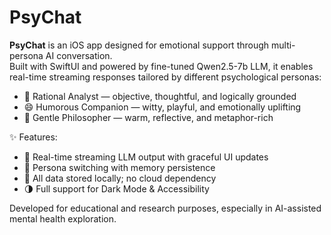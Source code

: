 # PsyChat

**PsyChat** is an iOS app designed for emotional support through multi-persona AI conversation.  
Built with SwiftUI and powered by fine-tuned Qwen2.5-7b LLM, it enables real-time streaming responses tailored by different psychological personas:

- 🧠 Rational Analyst — objective, thoughtful, and logically grounded  
- 😄 Humorous Companion — witty, playful, and emotionally uplifting  
- 💜 Gentle Philosopher — warm, reflective, and metaphor-rich

✨ Features:
- 💬 Real-time streaming LLM output with graceful UI updates
- 🔁 Persona switching with memory persistence
- 🔐 All data stored locally; no cloud dependency
- 🌗 Full support for Dark Mode & Accessibility

Developed for educational and research purposes, especially in AI-assisted mental health exploration.
